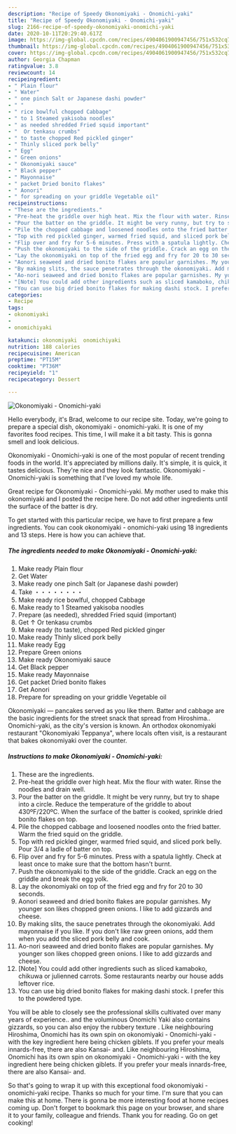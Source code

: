 ```yaml
---
description: "Recipe of Speedy Okonomiyaki - Onomichi-yaki"
title: "Recipe of Speedy Okonomiyaki - Onomichi-yaki"
slug: 2166-recipe-of-speedy-okonomiyaki-onomichi-yaki
date: 2020-10-11T20:29:40.617Z
image: https://img-global.cpcdn.com/recipes/4904061900947456/751x532cq70/okonomiyaki-onomichi-yaki-recipe-main-photo.jpg
thumbnail: https://img-global.cpcdn.com/recipes/4904061900947456/751x532cq70/okonomiyaki-onomichi-yaki-recipe-main-photo.jpg
cover: https://img-global.cpcdn.com/recipes/4904061900947456/751x532cq70/okonomiyaki-onomichi-yaki-recipe-main-photo.jpg
author: Georgia Chapman
ratingvalue: 3.8
reviewcount: 14
recipeingredient:
- " Plain flour"
- " Water"
- " one pinch Salt or Japanese dashi powder"
- " "
- " rice bowlful chopped Cabbage"
- " to 1 Steamed yakisoba noodles"
- " as needed shredded Fried squid important"
- "  Or tenkasu crumbs"
- " to taste chopped Red pickled ginger"
- " Thinly sliced pork belly"
- " Egg"
- " Green onions"
- " Okonomiyaki sauce"
- " Black pepper"
- " Mayonnaise"
- " packet Dried bonito flakes"
- " Aonori"
- " for spreading on your griddle Vegetable oil"
recipeinstructions:
- "These are the ingredients."
- "Pre-heat the griddle over high heat. Mix the flour with water. Rinse the noodles and drain well."
- "Pour the batter on the griddle. It might be very runny, but try to shape into a circle. Reduce the temperature of the griddle to about 430ºF/220ºC. When the surface of the batter is cooked, sprinkle dried bonito flakes on top."
- "Pile the chopped cabbage and loosened noodles onto the fried batter. Warm the fried squid on the griddle."
- "Top with red pickled ginger, warmed fried squid, and sliced pork belly. Pour 3/4 a ladle of batter on top."
- "Flip over and fry for 5-6 minutes. Press with a spatula lightly. Check at least once to make sure that the bottom hasn&#39;t burnt."
- "Push the okonomiyaki to the side of the griddle. Crack an egg on the griddle and break the egg yolk."
- "Lay the okonomiyaki on top of the fried egg and fry for 20 to 30 seconds."
- "Aonori seaweed and dried bonito flakes are popular garnishes. My younger son likes chopped green onions. I like to add gizzards and cheese."
- "By making slits, the sauce penetrates through the okonomiyaki. Add mayonnaise if you like. If you don&#39;t like raw green onions, add them when you add the sliced pork belly and cook."
- "Ao-nori seaweed and dried bonito flakes are popular garnishes. My younger son likes chopped green onions. I like to add gizzards and cheese."
- "[Note] You could add other ingredients such as sliced kamaboko, chikuwa or julienned carrots. Some restaurants nearby our house adds leftover rice."
- "You can use big dried bonito flakes for making dashi stock. I prefer this to the powdered type."
categories:
- Recipe
tags:
- okonomiyaki
- 
- onomichiyaki

katakunci: okonomiyaki  onomichiyaki 
nutrition: 188 calories
recipecuisine: American
preptime: "PT15M"
cooktime: "PT36M"
recipeyield: "1"
recipecategory: Dessert

---
```



![Okonomiyaki - Onomichi-yaki](https://img-global.cpcdn.com/recipes/4904061900947456/751x532cq70/okonomiyaki-onomichi-yaki-recipe-main-photo.jpg)

Hello everybody, it's Brad, welcome to our recipe site. Today, we're going to prepare a special dish, okonomiyaki - onomichi-yaki. It is one of my favorites food recipes. This time, I will make it a bit tasty. This is gonna smell and look delicious.

Okonomiyaki - Onomichi-yaki is one of the most popular of recent trending foods in the world. It's appreciated by millions daily. It's simple, it is quick, it tastes delicious. They're nice and they look fantastic. Okonomiyaki - Onomichi-yaki is something that I've loved my whole life.

Great recipe for Okonomiyaki - Onomichi-yaki. My mother used to make this okonomiyaki and I posted the recipe here. Do not add other ingredients until the surface of the batter is dry.


To get started with this particular recipe, we have to first prepare a few ingredients. You can cook okonomiyaki - onomichi-yaki using 18 ingredients and 13 steps. Here is how you can achieve that.

<!--inarticleads1-->

##### The ingredients needed to make Okonomiyaki - Onomichi-yaki:

1. Make ready  Plain flour
1. Get  Water
1. Make ready  one pinch Salt (or Japanese dashi powder)
1. Take  ・・・・・・・・
1. Make ready  rice bowlful, chopped Cabbage
1. Make ready  to 1 Steamed yakisoba noodles
1. Prepare  (as needed), shredded Fried squid (important)
1. Get  ↑ Or tenkasu crumbs
1. Make ready  (to taste), chopped Red pickled ginger
1. Make ready  Thinly sliced pork belly
1. Make ready  Egg
1. Prepare  Green onions
1. Make ready  Okonomiyaki sauce
1. Get  Black pepper
1. Make ready  Mayonnaise
1. Get  packet Dried bonito flakes
1. Get  Aonori
1. Prepare  for spreading on your griddle Vegetable oil


Okonomiyaki — pancakes served as you like them. Batter and cabbage are the basic ingredients for the street snack that spread from Hiroshima.. Onomichi-yaki, as the city&#39;s version is known. An orthodox okonomiyaki restaurant &#34;Okonomiyaki Teppanya&#34;, where locals often visit, is a restaurant that bakes okonomiyaki over the counter. 

<!--inarticleads2-->

##### Instructions to make Okonomiyaki - Onomichi-yaki:

1. These are the ingredients.
1. Pre-heat the griddle over high heat. Mix the flour with water. Rinse the noodles and drain well.
1. Pour the batter on the griddle. It might be very runny, but try to shape into a circle. Reduce the temperature of the griddle to about 430ºF/220ºC. When the surface of the batter is cooked, sprinkle dried bonito flakes on top.
1. Pile the chopped cabbage and loosened noodles onto the fried batter. Warm the fried squid on the griddle.
1. Top with red pickled ginger, warmed fried squid, and sliced pork belly. Pour 3/4 a ladle of batter on top.
1. Flip over and fry for 5-6 minutes. Press with a spatula lightly. Check at least once to make sure that the bottom hasn&#39;t burnt.
1. Push the okonomiyaki to the side of the griddle. Crack an egg on the griddle and break the egg yolk.
1. Lay the okonomiyaki on top of the fried egg and fry for 20 to 30 seconds.
1. Aonori seaweed and dried bonito flakes are popular garnishes. My younger son likes chopped green onions. I like to add gizzards and cheese.
1. By making slits, the sauce penetrates through the okonomiyaki. Add mayonnaise if you like. If you don&#39;t like raw green onions, add them when you add the sliced pork belly and cook.
1. Ao-nori seaweed and dried bonito flakes are popular garnishes. My younger son likes chopped green onions. I like to add gizzards and cheese.
1. [Note] You could add other ingredients such as sliced kamaboko, chikuwa or julienned carrots. Some restaurants nearby our house adds leftover rice.
1. You can use big dried bonito flakes for making dashi stock. I prefer this to the powdered type.


You will be able to closely see the professional skills cultivated over many years of experience.. and the voluminous Onomichi Yaki also contains gizzards, so you can also enjoy the rubbery texture . Like neighbouring Hiroshima, Onomichi has its own spin on okonomiyaki - Onomichi-yaki - with the key ingredient here being chicken giblets. If you prefer your meals innards-free, there are also Kansai- and. Like neighbouring Hiroshima, Onomichi has its own spin on okonomiyaki - Onomichi-yaki - with the key ingredient here being chicken giblets. If you prefer your meals innards-free, there are also Kansai- and. 

So that's going to wrap it up with this exceptional food okonomiyaki - onomichi-yaki recipe. Thanks so much for your time. I'm sure that you can make this at home. There is gonna be more interesting food at home recipes coming up. Don't forget to bookmark this page on your browser, and share it to your family, colleague and friends. Thank you for reading. Go on get cooking!

